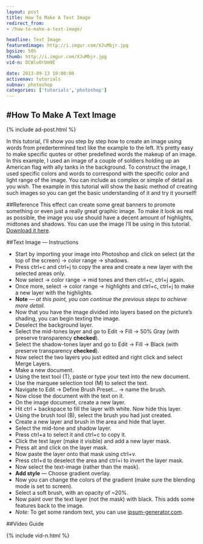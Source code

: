 ```yaml
---
layout: post
title: How To Make A Text Image
redirect_from:
- /how-to-make-a-text-image/

headline: Text Image
featuredimage: http://i.imgur.com/XJuMbjr.jpg
bgsize: 50%
thumb: http://i.imgur.com/XJuMbjr.jpg
vid-n: DCWloOrUm9E

date: 2013-09-13 10:00:00
activenav: tutorials
subnav: photoshop
categories: ['tutorials','photoshop']
---
```

#How To Make A Text Image
---

{% include ad-post.html %}

In this tutorial, I’ll show you step by step how to create an image using words from predertermined text like the example to the left. It’s pretty easy to make specific quotes or other predefined words the makeup of an image. In this example, I used an image of a couple of soldiers holding up an American flag with ally tanks in the background. To construct the image, I used specific colors and words to correspond with the specific color and light range of the image. You can include as complex or simple of detail as you wish. The example in this tutorial will show the basic method of creating such images so you can get the basic understanding of it and try it yourself!

##Reference
This effect can create some great banners to promote something or even just a really great graphic image. To make it look as real as possible, the image you use should have a decent amount of highlights, midtones and shadows. You can use the image I’ll be using in this tutorial. <a href="http://i.imgur.com/xWGHz7e.jpg">Download it here</a>.

##Text Image — Instructions

* Start by importing your image into Photoshop and click on select (at the top of the screen) -> color range -> shadows.
* Press ctrl+c and ctrl+j to copy the area and create a new layer with the selected areas only.
* Now select -> color range -> mid tones and then ctrl+c, ctrl+j again.
* Once more, select -> color range -> highlights and ctrl+c, ctrl+j to make a new layer with the highlights.
* **Note** — *at this point, you can continue the previous steps to achieve more detail.*
* Now that you have the image divided into layers based on the picture’s shading, you can begin texting the image.
* Deselect the background layer.
* Select the mid-tones layer and go to Edit -> Fill -> 50% Gray (with preserve transparency **checked**).
* Select the shadow-tones layer and go to Edit -> Fill -> Black (with preserve transparency **checked**).
* Now select the two layers you just edited and right click and select Merge Layers.
* Make a new document.
* Using the text tool (T), paste or type your text into the new document.
* Use the marquee selection tool (M) to select the text.
* Navigate to Edit -> Define Brush Preset… -> name the brush.
* Now close the document with the text on it.
* On the image document, create a new layer.
* Hit ctrl + backspace to fill the layer with white. Now hide this layer.
* Using the brush tool (B), select the brush you had just created.
* Create a new layer and brush in the area and hide that layer.
* Select the mid-tone and shadow layer.
* Press ctrl+a to select it and ctrl+c to copy it.
* Click the text layer (make it visible) and add a new layer mask.
* Press alt and click on the layer mask.
* Now paste the layer onto that mask using ctrl+v.
* Press ctrl+d to deselect the area and ctrl+i to invert the layer mask.
* Now select the text-image (rather than the mask).
* **Add style** — Choose gradient overlay.
* Now you can change the colors of the gradient (make sure the blending mode is set to screen).
* Select a soft brush, with an opacity of ~20%.
* Now paint over the text layer (not the mask) with black. This adds some features back to the image.
* *Note:* To get some random text, you can use <a href="http://www.ipsum-generator.com/">ipsum-generator.com</a>.

##Video Guide

{% include vid-n.html %}